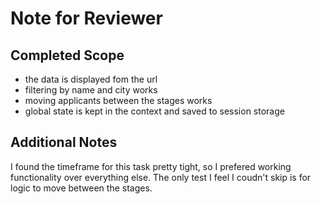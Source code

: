 # Note for Reviewer

## Completed Scope

- the data is displayed fom the url
- filtering by name and city works
- moving applicants between the stages works
- global state is kept in the context and saved to session storage

## Additional Notes

I found the timeframe for this task pretty tight, so I prefered working functionality over everything else. The only test I feel I coudn't skip is for logic to move between the stages.
